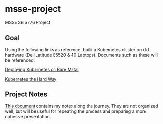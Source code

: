# msse-project
MSSE SEIS776 Project

## Goal
Using the following links as reference, build a Kubernetes cluster on old hardware (Dell Latitude E5520 & 40 Laptops). Documents such as these will be referenced: 

[Deploying Kubernetes on Bare Metal](https://www.inap.com/blog/deploying-kubernetes-on-bare-metal/)

[Kubernetes the Hard Way](https://github.com/kelseyhightower/kubernetes-the-hard-way)

## Project Notes
[This document](project-notes.md) contains my notes along the journey. 
They are not organized well, but will be useful for repeating the 
process and preparing a more cohesive presentation. 

